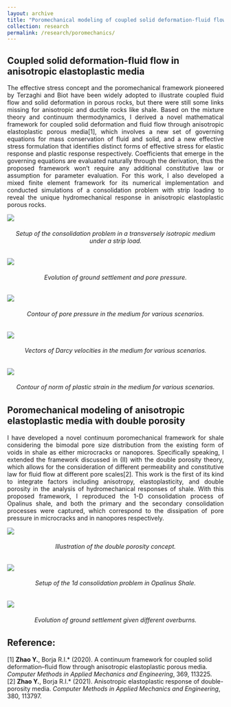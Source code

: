 ```yaml
---
layout: archive
title: "Poromechanical modeling of coupled solid deformation-fluid flow in shale"
collection: research
permalink: /research/poromechanics/
---
```


## Coupled solid deformation-fluid flow in anisotropic elastoplastic media
<p align="justify">
The effective stress concept and the poromechanical framework pioneered by Terzaghi and Biot have been widely adopted to illustrate coupled fluid flow and solid deformation in porous rocks, but there were still some links missing for anisotropic and ductile rocks like shale. Based on the mixture theory and continuum thermodynamics, I derived a novel mathematical framework for coupled solid deformation and fluid flow through anisotropic elastoplastic porous media[1], which involves a new set of governing equations for mass conservation of fluid and solid, and a new effective stress formulation that identifies distinct forms of effective stress for elastic response and plastic response respectively. Coefficients that emerge in the governing equations are evaluated naturally through the derivation, thus the proposed framework won’t require any additional constitutive law or assumption for parameter evaluation. For this work, I also developed a mixed finite element framework for its numerical implementation and conducted simulations of a consolidation problem with strip loading to reveal the unique hydromechanical response in anisotropic elastoplastic porous rocks.  
</p>

<img src="/images/SP_1.PNG"/>  
<h6 align="center">Setup of the consolidation problem in a transversely isotropic medium under a strip load.  
</h6>

<img src="/images/SP_2.jpg"/>  
<h6 align="center">Evolution of ground settlement and pore pressure.  
</h6>

<img src="/images/SP_3.PNG"/>  
<h6 align="center">Contour of pore pressure in the medium for various scenarios.  
</h6>

<img src="/images/SP_4.PNG"/>  
<h6 align="center">Vectors of Darcy velocities in the medium for various scenarios.   
</h6>

<img src="/images/SP_5.PNG"/>  
<h6 align="center">Contour of norm of plastic strain in the medium for various scenarios.   
</h6>

## Poromechanical modeling of anisotropic elastoplastic media with double porosity
<p align="justify">
I have developed a novel continuum poromechanical framework for shale considering the bimodal pore size distribution from the existing form of voids in shale as either microcracks or nanopores. Specifically speaking, I extended the framework discussed in (II) with the double porosity theory, which allows for the consideration of different permeability and constitutive law for fluid flow at different pore scales[2]. This work is the first of its kind to integrate factors including anisotropy, elastoplasticity, and double porosity in the analysis of hydromechanical responses of shale. With this proposed framework, I reproduced the 1-D consolidation process of Opalinus shale, and both the primary and the secondary consolidation processes were captured, which correspond to the dissipation of pore pressure in microcracks and in nanopores respectively. 
</p>
<img src="/images/DP_illu.jpg"/>  
<h6 align="center">Illustration of the double porosity concept.   
</h6>

<img src="/images/DP_1.jpg"/>  
<h6 align="center">Setup of the 1d consolidation problem in Opalinus Shale.   
</h6>

<img src="/images/DP_2.PNG"/>  
<h6 align="center">Evolution of ground settlement given different overburns.   
</h6>

## Reference:
\[1\] <b>Zhao Y.</b>, Borja R.I.\* (2020). A continuum framework for coupled solid deformation–fluid flow through anisotropic elastoplastic porous media. <i>Computer Methods in Applied Mechanics and Engineering</i>, 369, 113225.  <br>
\[2\] <b>Zhao Y.</b>, Borja R.I.\* (2021). Anisotropic elastoplastic response of double-porosity media. <i>Computer Methods in Applied Mechanics and Engineering</i>, 380, 113797.
